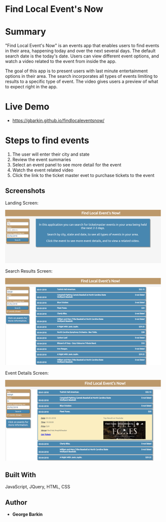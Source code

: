 # Find Local Event's Now

# Summary

"Find Local Event's Now" is an events app that enables users to find events in their area, happening today and over the next several days.  The default search date is the today's date.  Users can view different event options, and watch a video related to the event from inside the app.  

The goal of this app is to present users with last minute entertainment options in their area.  The search incorporates all types of events limiting to results to a specific type of event.  The video gives users a preview of what to expect right in the app.



# Live Demo

- https://gbarkin.github.io/findlocaleventsnow/

# Steps to find events

1.	The user will enter their city and state
2.	Review the event summaries
3.	Select an event panel to see more detail for the event
4.	Watch the event related video
5.	Click the link to the ticket master evet to purchase tickets to the event

## Screenshots
Landing Screen:

![Landing Screen](screenshots/landing_screen.PNG)

Search Results Screen:

![Results Screen](screenshots/results_screen.PNG)

Event Details Screen:

![Results Screen](screenshots/results_content_screen.PNG)

## Built With

JavaScript, JQuery, HTML, CSS


## Author

* **George Barkin**
